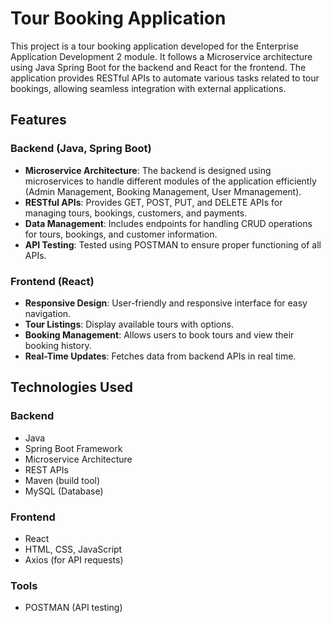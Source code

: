 # Tour Booking Application

This project is a tour booking application developed for the Enterprise Application Development 2 module. It follows a Microservice architecture using Java Spring Boot for the backend and React for the frontend. The application provides RESTful APIs to automate various tasks related to tour bookings, allowing seamless integration with external applications.

## Features

### Backend (Java, Spring Boot)
- **Microservice Architecture**: The backend is designed using microservices to handle different modules of the application efficiently (Admin Management, Booking Management, User Mmanagement).
- **RESTful APIs**: Provides GET, POST, PUT, and DELETE APIs for managing tours, bookings, customers, and payments.
- **Data Management**: Includes endpoints for handling CRUD operations for tours, bookings, and customer information.
- **API Testing**: Tested using POSTMAN to ensure proper functioning of all APIs.

### Frontend (React)
- **Responsive Design**: User-friendly and responsive interface for easy navigation.
- **Tour Listings**: Display available tours with options.
- **Booking Management**: Allows users to book tours and view their booking history.
- **Real-Time Updates**: Fetches data from backend APIs in real time.

## Technologies Used

### Backend
- Java
- Spring Boot Framework
- Microservice Architecture
- REST APIs
- Maven (build tool)
- MySQL (Database)

### Frontend
- React
- HTML, CSS, JavaScript
- Axios (for API requests)

### Tools
- POSTMAN (API testing)

